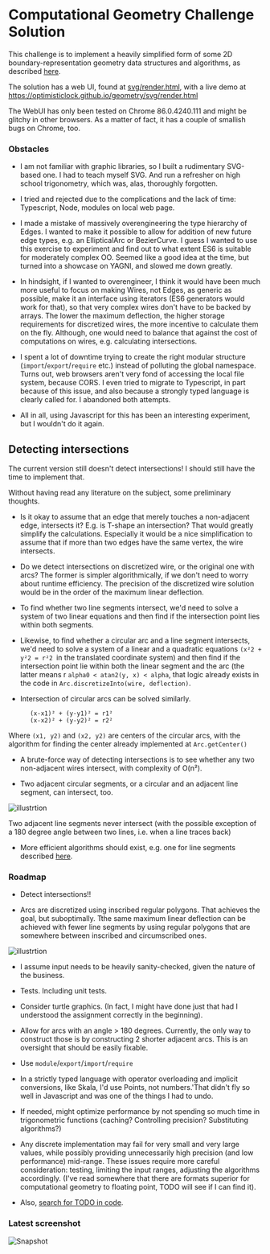 

# Computational Geometry Challenge Solution

This challenge is to implement a heavily simplified form of some 2D
boundary-representation geometry data structures and algorithms, as described [here](docs/GeometryTakeHome.md).

The solution has a web UI, found at [svg/render.html](index.html), with a live demo at https://optimisticlock.github.io/geometry/svg/render.html  

The WebUI has only been tested on Chrome 86.0.4240.111 and might be glitchy in other browsers. As a matter of fact, it has a couple of smallish bugs on Chrome, too.

### Obstacles

* I am not familiar with graphic libraries, so I built a rudimentary SVG-based one. I had to teach myself SVG. And run a refresher on high school trigonometry, which was, alas, thoroughly forgotten.

* I tried and rejected due to the complications and the lack of time: Typescript, Node, modules on local web page. 

* I made a mistake of massively overengineering the type hierarchy of Edges. I wanted to make it possible to allow for addition of new future edge types, e.g. an EllipticalArc or BezierCurve. I guess I wanted to use this exercise to experiment and find out to what extent ES6 is suitable for moderately complex OO. Seemed like a good idea at the time, but turned into a showcase on YAGNI, and slowed me down greatly. 

* In hindsight, if I wanted to overengineer, I think it would have been much more useful to focus on making Wires, not Edges, as generic as possible, make it an interface using iterators (ES6 generators would work for that), so that very complex wires don't have to be backed by arrays. The lower the maximum deflection, the higher storage requirements for discretized wires, the more incentive to calculate them on the fly. Although, one would need to balance that against the cost of computations on wires, e.g. calculating intersections. 

* I spent a lot of downtime trying to create the right modular structure  (`import`/`export`/`require` etc.) instead of polluting the global namespace. Turns out, web browsers aren't very fond of accessing the local file system, because CORS. I even tried to migrate to Typescript, in part because of this issue, and also because a strongly typed language is clearly called for. I abandoned both attempts.

* All in all, using Javascript for this has been an interesting experiment, but I wouldn't do it again.


## Detecting intersections

  The current version still doesn't detect intersections! I should still have the time to implement that.
  
  Without having read any literature on the subject, some preliminary thoughts. 
  
  * Is it okay to assume that an edge that merely touches a non-adjacent edge, intersects it? E.g. is T-shape an intersection? That would greatly simplify the calculations. Especially it would be a nice simplification to assume that if more than two edges have the same vertex, the wire intersects.

  * Do we detect intersections on discretized wire, or the original one with arcs? The former is simpler algorithmically, if we don't need to worry about runtime efficiency. The precision of the discretized wire solution would be in the order of the maximum linear deflection. 

  * To find whether two line segments intersect, we'd need to solve a system of two linear equations and then find if the intersection point lies within both segments.
  
  * Likewise, to find whether a circular arc and a line segment intersects, we'd need to solve a system of a linear and a quadratic equations `(x²2 + y²2 = r²2 `in the translated coordinate system) and then find if the intersection point lie within both the linear segment and the arc (the latter means r `alpha0 < atan2(y, x) < alpha`,  that logic already exists in the code in  `Arc.discretizeInto(wire, deflection)`. 
  
  * Intersection of circular arcs can be solved similarly. 
````
      (x-x1)² + (y-y1)² = r1²
      (x-x2)² + (y-y2)² = r2²
````  
  Where `(x1, y2)` and `(x2, y2)` are centers of the circular arcs, with the algorithm for finding the center already implemented at `Arc.getCenter()`
  
  * A brute-force way of detecting intersections is to see whether any two non-adjacent wires intersect, with complexity of O(n²).
    
  * Two adjacent circular segments, or a circular and an adjacent line segment, can intersect, too. 
  
  ![illustrtion](docs/Arcs.png)
  
  Two adjacent line segments never intersect (with the possible exception of a 180 degree angle between two lines, i.e. when a line traces back)
  
  * More efficient algorithms should exist, e.g. one for line segments described  [here](http://geomalgorithms.com/a09-_intersect-3.html#:~:text=Simple%20Polygons,-(A)%20Test%20if&text=The%20Shamos%2DHoey%20algorithm%20can,polygon%20is%20simple%20or%20not.&text=Nevertheless%2C%20there%20have%20often%20been,include%20a%20complete%20standalone%20algorithm).
  


### Roadmap

* Detect intersections!!

* Arcs are discretized using inscribed regular polygons. That achieves the goal, but suboptimally. Tthe same maximum linear deflection can be achieved with fewer line segments by using regular polygons that are somewhere between inscribed and circumscribed ones. 

![illustrtion](docs/betterDiscretization.png)

* I assume input needs to be heavily sanity-checked, given the nature of the business.

* Tests. Including unit tests.

* Consider turtle graphics. (In fact, I  might have done just that had I understood the assignment correctly in the beginning).

* Allow for arcs with an angle > 180 degrees. Currently, the only way to construct those is by constructing 2 shorter adjacent arcs. This is an oversight that should be easily fixable.
 
* Use `module`/`export`/`import`/`require`

* In a strictly typed language with operator overloading and implicit conversions, like Skala, I'd use Points, not numbers.'That didn't fly so well in Javascript and was one of the things I had to undo.

* If needed, might optimize performance by not spending so much time in trigonometric functions (caching? Controlling precision? Substituting algorithms?)

* Any discrete implementation may fail for very small and very large values, while possibly providing unnecessarily high precision (and low performance) mid-range. These issues require more careful consideration: testing, limiting the input ranges, adjusting the algorithms accordingly. (I've read somewhere that there are formats superior for computational geometry to floating point, TODO will see if I can find it).

* Also, [search for TODO in code](https://github.com/OptimisticLock/geometry/search?q=TODO).

### Latest screenshot

![Snapshot](docs/snapshot.png)    
    
